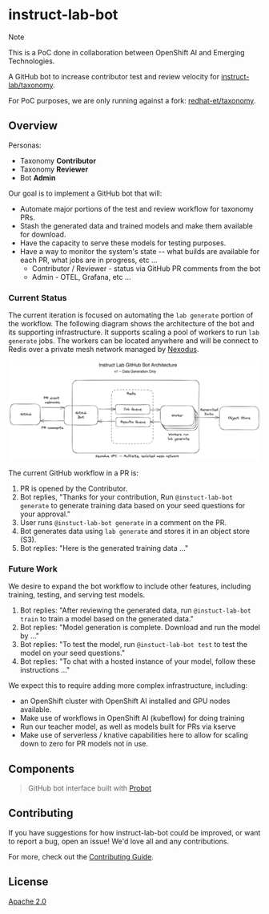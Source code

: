# instruct-lab-bot

> [!NOTE]
> This is a PoC done in collaboration between OpenShift AI and Emerging Technologies.

A GitHub bot to increase contributor test and review velocity for
[instruct-lab/taxonomy](https://github.com/instruct-lab/taxonomy).

For PoC purposes, we are only running against a fork:
[redhat-et/taxonomy](https://github.com/redhat-et/taxonomy).

## Overview

Personas:

- Taxonomy **Contributor**
- Taxonomy **Reviewer**
- Bot **Admin**

Our goal is to implement a GitHub bot that will:

- Automate major portions of the test and review workflow for taxonomy PRs.
- Stash the generated data and trained models and make them available for download.
- Have the capacity to serve these models for testing purposes.
- Have a way to monitor the system's state -- what builds are available for each PR, what jobs are in progress, etc …
  - Contributor / Reviewer - status via GitHub PR comments from the bot
  - Admin - OTEL, Grafana, etc …

### Current Status

The current iteration is focused on automating the `lab generate` portion of the workflow. The following diagram shows the architecture of the bot and its supporting infrastructure. It supports scaling a pool of workers to run `lab generate` jobs. The workers can be located anywhere and will be connect to Redis over a private mesh network managed by [Nexodus](https://nexodus.io).

[![Instruct Lab Bot Architecture](./docs/bot-arch.png)](./docs/bot-arch.png)

The current GitHub workflow in a PR is:

1. PR is opened by the Contributor.
2. Bot replies, "Thanks for your contribution, Run `@instuct-lab-bot generate` to generate training data based on your seed questions for your approval."
3. User runs `@instuct-lab-bot generate` in a comment on the PR.
4. Bot generates data using `lab generate` and stores it in an object store (S3).
5. Bot replies: "Here is the generated training data ..."

### Future Work

We desire to expand the bot workflow to include other features, including training, testing, and serving test models.

1. Bot replies: "After reviewing the generated data, run `@instuct-lab-bot train` to train a model based on the generated data."
2. Bot replies: "Model generation is complete. Download and run the model by ..."
3. Bot replies: "To test the model, run `@instuct-lab-bot test` to test the model on your seed questions."
4. Bot replies: "To chat with a hosted instance of your model, follow these instructions ..."

We expect this to require adding more complex infrastructure, including:

- an OpenShift cluster with OpenShift AI installed and GPU nodes available.
- Make use of workflows in OpenShift AI (kubeflow) for doing training
- Run our teacher model, as well as models built for PRs via kserve
- Make use of serverless / knative capabilities here to allow for scaling down to zero for PR models not in use.

## Components

> GitHub bot interface built with [Probot](https://github.com/probot/probot)

## Contributing

If you have suggestions for how instruct-lab-bot could be improved, or want to report a bug, open an issue! We'd love all and any contributions.

For more, check out the [Contributing Guide](CONTRIBUTING.md).

## License

[Apache 2.0](LICENSE)
